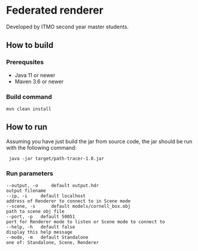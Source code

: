 # Federated renderer
Developed by ITMO second year master students.

## How to build
### Prerequsites
* Java 11 or newer
* Maven 3.6 or newer
### Build command
```mvn clean install```

### 

## How to run
Assuming you have just build the jar from source code,
the jar should be run with the following command:

``` java -jar target/path-tracer-1.0.jar```
### Run parameters
```
--output, -o 	 default output.hdr
output filename
--ip, -i 	 default localhost
address of Renderer to connect to in Scene mode
--scene, -s 	 default models/cornell_box.obj
path to scene obj file
--port, -p 	 default 50051
port for Renderer mode to listen or Scene mode to connect to
--help, -h 	 default false
display this help message
--mode, -m 	 default Standalone
one of: Standalone, Scene, Renderer
```